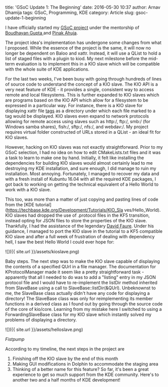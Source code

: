 title: 'GSoC Update 1: The Beginning'
date: 2016-05-30 10:37
author: Arnav Dhamija
tags: GSoC, Programming, KDE
category: Article
slug: gsoc-update-1-beginning

I have officially started my [GSoC
project](https://summerofcode.withgoogle.com/projects/#5979393230897152) under
the mentorship of [Boudhayan Gupta ](https://blog.baloneygeek.com/)and [Pinak
Ahuja](http://blog.pinak.me/).  

The project idea's implementation has undergone some changes from what I
proposed. While the essence of the project is the same, it will now no longer
be dependent on Baloo and xattr. Instead, it will use a QList to hold a list
of staged files with a plugin to kiod. My next milestone before the mid-term
evaluation is to implement this in a KIO slave which will be compatible with
the whole suite of KDE applications.  

For the last two weeks, I've been busy with going through hundreds of lines of
source code to understand the concept of a KIO slave. The KIO API is a very
neat feature of KDE - it provides a single, consistent way to access remote
and local filesystems. This is further expanded to KIO slaves which are
programs based on the KIO API which allow for a filesystem to be expressed in
a particular way. For instance, there is a KIO slave for displaying xattr file
[tags](http://vhanda.in/blog/2014/07/tagging-your-files/) as a directory under
which each file marked to a tag would be displayed. KIO slaves even expand to
network protocols allowing for remote access using slaves such as http:/,
ftp:/, smb:/ (for Windows samba shares), fish:/, sftp:/, nfs:/, and webdav:/.
My project requires virtual folder constructed of URLs stored in a QList - an
ideal fit for KIO slaves.  

However, hacking on KIO slaves was not exactly straightforward. Prior to my
GSoC selection, I had no idea on how to edit CMakeLists.txt files and it was a
task to learn to make one by hand. Initially, it felt like installing the
dependencies for building KIO slaves would almost certainly lead to me
destroying my KDE installation, and sure enough, I did manage to ruin my
installation. Most annoying. Fortunately, I managed to recover my data and
with a fresh install of Kubuntu 16.04 with all the required KDE packages, I
got back to working on getting the technical equivalent of a Hello World to
work with a KIO slave.  

This too, was more than a matter of just copying and pasting lines of code
from the [KDE tutorial](https://techbase.kde.org/Development/Tutorials/KIO_Sla
ves/Hello_World). KIO slaves had dropped the use of .protocol files in the KF5
transition, instead opting for JSON files to store the properties of the KIO
slave. Thankfully, I had the assistance of the legendary [David
Faure](https://behindkde.org/david-faure-2). Under his guidance, I managed to
port the KIO slave in the tutorial to a KF5 compatible KIO slave and after a
full week of frustration of dealing with dependency hell, I saw the best Hello
World I could ever hope for:  


![]({{ site.url }}/assets/kioslave.png)


Baby steps. The next step was to make the KIO slave capable of displaying the
contents of a specified QUrl in a file manager. The documentation for
KProtocolManager made it seem like a pretty straightforward task - apparently
that all I needed to do was to add a "listing" entry in my JSON protocol file
and I would have to re-implement the listDir method inherited from SlaveBase
using a call to SlaveBase::listDir(&QUrl). Unbeknownst to me, the SlaveBase
class actually didn't have any code for displaying a directory! The SlaveBase
class was only for reimplementing its member functions in a derived class as I
found out by going through the source code of the core of kio/core. Learning
from my mistake here I switched to using a ForwardingSlaveBase class for my
KIO slave which instantly solved my problems of displaying a directory.  


![]({{ site.url }}/assets/helloslave.png)

_Fistpump_


According to my timeline, the next steps in the project are  

  1. Finishing off the KIO slave by the end of this month
  2. Making GUI modifications in Dolphin to accommodate the staging area
  3. Thinking of a better name for this feature?
So far, it's been a great experience to get so much support from the KDE
community. Here's to another two and a half months of KDE development!
